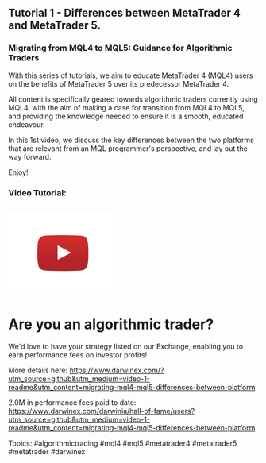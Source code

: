 ## Tutorial 1 - Differences between MetaTrader 4 and MetaTrader 5.
### Migrating from MQL4 to MQL5: Guidance for Algorithmic Traders

With this series of tutorials, we aim to educate MetaTrader 4 (MQL4) users on the benefits of MetaTrader 5 over its predecessor MetaTrader 4.

All content is specifically geared towards algorithmic traders currently using MQL4, with the aim of making a case for transition from MQL4 to MQL5, and providing the knowledge needed to ensure it is a smooth, educated endeavour.

In this 1st video, we discuss the key differences between the two platforms that are relevant from an MQL programmer's perspective, and lay out the way forward.

Enjoy!

### Video Tutorial:
<a href="https://www.youtube.com/watch?v=pwDgCr1KK1g&list=PLv-cA-4O3y9407-3MUxlH6LNa_1XuYlV-&index=1" target="_blank"><img src='../resources/images/video-play-button.png'  width='220' height='165' /></a>
---

# Are you an algorithmic trader? 

We'd love to have your strategy listed on our Exchange, enabling you to earn performance fees on investor profits!

More details here:
https://www.darwinex.com/?utm_source=github&utm_medium=video-1-readme&utm_content=migrating-mql4-mql5-differences-between-platform

2.0M in performance fees paid to date:
https://www.darwinex.com/darwinia/hall-of-fame/users?utm_source=github&utm_medium=video-1-readme&utm_content=migrating-mql4-mql5-differences-between-platform

Topics: #algorithmictrading #mql4 #mql5 #metatrader4 #metatrader5 #metatrader #darwinex
